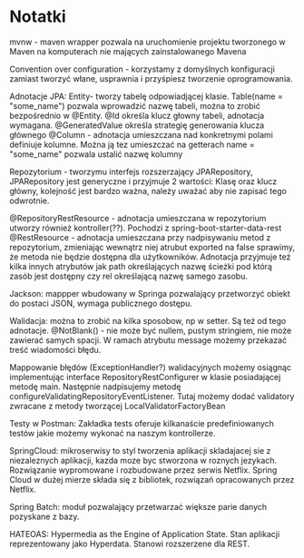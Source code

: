 # Notatki

mvnw - maven wrapper pozwala na uruchomienie projektu tworzonego w Maven na komputerach nie mających 
zainstalowanego Mavena

Convention over configuration - korzystamy z domyślnych konfiguracji zamiast tworzyć włane, usprawnia i przyśpiesz 
tworzenie oprogramowania.

Adnotacje JPA:
Entity- tworzy tabelę odpowiadjącej klasie.
Table(name = "some_name") pozwala wprowadzić nazwę tabeli, można to zrobić bezpośrednio w @Entity.
@Id  określa klucz głowny tabeli, adnotacja wymagana.
    @GeneratedValue określa strategię generowania klucza głównego
@Column - adnotacja umieszczana nad konkretnymi polami definiuje kolumne. Można ją tez umieszczać na getterach
    name = "some_name" pozwala ustalić nazwę kolumny



Repozytorium - tworzymu interfejs rozszerzający JPARepository, JPARepository jest generyczne i przyjmuje 2 wartości:
    Klasę oraz klucz główny, kolejność jest bardzo ważna, należy uważać aby nie zapisać tego odwrotnie.

@RepositoryRestResource - adnotacja umieszczana w repozytorium utworzy również kontroller(??). Pochodzi z
    spring-boot-starter-data-rest
@RestResource - adnotacja umieszczana przy nadpisywaniu metod z repozytorium, zmieniając wewnątrz niej atrubut
    exported na false sprawimy, że metoda nie będzie dostępna dla użytkowników. Adnotacja przyjmuje też kilka innych
    atrybutów jak path określających nazwę ścieżki pod którą zasób jest dostępny czy rel określającą nazwę samego zasobu.


Jackson: mappper wbudowany w Springa pozwalający przetworzyć obiekt do postaci JSON, wymaga publicznego dostępu.



Walidacja: można to zrobić na kilka sposobow, np w setter. Są też od tego adnotacje. 
@NotBlank() - nie może być nullem, pustym stringiem, nie może zawierać samych spacji. W ramach atrybutu message możemy
    przekazać treść wiadomości błędu. 

Mappowanie błędów (ExceptionHandler?) walidacyjnych możemy osiągnąc implementując interface RepositoryRestConfigurer w klasie posiadającej 
    metodę main. Następnie nadpisujemy metodę configureValidatingRepositoryEventListener. Tutaj możemy dodać validatory
    zwracane z metody tworzącej LocalValidatorFactoryBean


Testy w Postman: Zakładka tests oferuje kilkanaście predefiniowanych testów jakie możemy wykonać na naszym kontrollerze. 

SpringCloud: mikroserwisy to styl tworzenia aplikacji skladajacej sie z niezaleznych aplikacji, kazda moze byc stworzona 
    w roznych jezykach. Rozwiązanie wypromowane i rozbudowane przez serwis Netflix. Spring Cloud w dużej mierze składa się
    z bibliotek, rozwiązań opracowanych przez Netflix. 

Spring Batch: moduł pozwalający przetwarzać większe parie danych pozyskane z bazy. 

HATEOAS: Hypermedia as the Engine of Application State. Stan aplikacji reprezentowany jako Hyperdata. Stanowi rozszerzene
    dla REST. 











